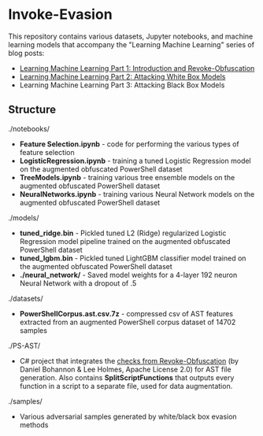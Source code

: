# Invoke-Evasion

This repository contains various datasets, Jupyter notebooks, and machine learning models that accompany the "Learning Machine Learning" series of blog posts:

- [Learning Machine Learning Part 1: Introduction and Revoke-Obfuscation](https://posts.specterops.io/learning-machine-learning-part-1-introduction-and-revoke-obfuscation-c73033184f0)
- [Learning Machine Learning Part 2: Attacking White Box Models](https://posts.specterops.io/learning-machine-learning-part-2-attacking-white-box-models-1a10bbb4a2ae)
- Learning Machine Learning Part 3: Attacking Black Box Models

## Structure

./notebooks/
- **Feature Selection.ipynb** - code for performing the various types of feature selection
- **LogisticRegression.ipynb** - training a tuned Logistic Regression model on the augmented obfuscated PowerShell dataset
- **TreeModels.ipynb** - training various tree ensemble models on the augmented obfuscated PowerShell dataset
- **NeuralNetworks.ipynb** - training various Neural Network models on the augmented obfuscated PowerShell dataset

./models/
- **tuned_ridge.bin** - Pickled tuned L2 (Ridge) regularized Logistic Regression model pipeline trained on the augmented obfuscated PowerShell dataset
- **tuned_lgbm.bin** - Pickled tuned LightGBM classifier model trained on the augmented obfuscated PowerShell dataset
- **./neural_network/** - Saved model weights for a 4-layer 192 neuron Neural Network with a dropout of .5

./datasets/
- **PowerShellCorpus.ast.csv.7z** - compressed csv of AST features extracted from an augmented PowerShell corpus dataset of 14702 samples

./PS-AST/
- C# project that integrates the [checks from Revoke-Obfuscation](https://github.com/danielbohannon/Revoke-Obfuscation/tree/master/Checks) (by Daniel Bohannon & Lee Holmes, Apache License 2.0) for AST file generation. Also contains **SplitScriptFunctions** that outputs every function in a script to a separate file, used for data augmentation.

./samples/
- Various adversarial samples generated by white/black box evasion methods
